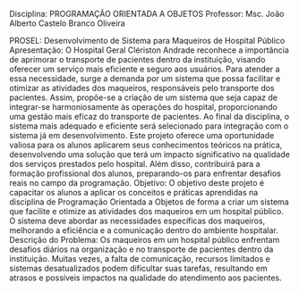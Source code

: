 Disciplina: PROGRAMAÇÃO ORIENTADA A OBJETOS
Professor: Msc. João Alberto Castelo Branco Oliveira

PROSEL: Desenvolvimento de Sistema para Maqueiros
de Hospital Público
Apresentação:
O Hospital Geral Clériston Andrade reconhece a importância de aprimorar o
transporte de pacientes dentro da instituição, visando oferecer um serviço mais
eficiente e seguro aos usuários. Para atender a essa necessidade, surge a
demanda por um sistema que possa facilitar e otimizar as atividades dos
maqueiros, responsáveis pelo transporte dos pacientes.
Assim, propõe-se a criação de um sistema que seja capaz de integrar-se
harmoniosamente às operações do hospital, proporcionando uma gestão mais
eficaz do transporte de pacientes. Ao final da disciplina, o sistema mais
adequado e eficiente será selecionado para integração com o sistema já em
desenvolvimento.
Este projeto oferece uma oportunidade valiosa para os alunos aplicarem seus
conhecimentos teóricos na prática, desenvolvendo uma solução que terá um
impacto significativo na qualidade dos serviços prestados pelo hospital. Além
disso, contribuirá para a formação profissional dos alunos, preparando-os para
enfrentar desafios reais no campo da programação.
Objetivo:
O objetivo deste projeto é capacitar os alunos a aplicar os conceitos e práticas
aprendidas na disciplina de Programação Orientada a Objetos de forma a criar
um sistema que facilite e otimize as atividades dos maqueiros em um hospital
público. O sistema deve abordar as necessidades específicas dos maqueiros,
melhorando a eficiência e a comunicação dentro do ambiente hospitalar.
Descrição do Problema:
Os maqueiros em um hospital público enfrentam desafios diários na organização
e no transporte de pacientes dentro da instituição. Muitas vezes, a falta de
comunicação, recursos limitados e sistemas desatualizados podem dificultar
suas tarefas, resultando em atrasos e possíveis impactos na qualidade do
atendimento aos pacientes.
